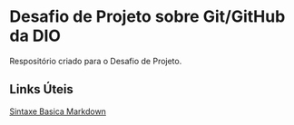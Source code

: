 # Desafio de Projeto sobre Git/GitHub da DIO
Respositório criado para o Desafio de Projeto.

## Links Úteis
[Sintaxe Basica Markdown](https://www.markdownguide.org/basic-syntax/)
